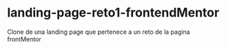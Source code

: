 # landing-page-reto1-frontendMentor
Clone de una landing page que pertenece a un reto de la pagina frontMentor 
